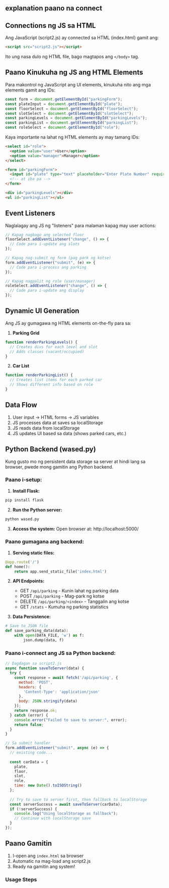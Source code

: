 ## explanation paano na connect 

## Connections ng JS sa HTML

Ang JavaScript (script2.js) ay connected sa HTML (index.html) gamit ang:

```html
<script src="script2.js"></script>
```

Ito ung nasa dulo ng HTML file, bago magtapos ang `</body>` tag.

## Paano Kinukuha ng JS ang HTML Elements

Para makontrol ng JavaScript ang UI elements, kinukuha nito ang mga elements gamit ang IDs:

```javascript
const form = document.getElementById("parkingForm"); 
const plateInput = document.getElementById("plate"); 
const floorSelect = document.getElementById("floorSelect"); 
const slotSelect = document.getElementById("slotSelect"); 
const parkingLevels = document.getElementById("parkingLevels"); 
const parkingList = document.getElementById("parkingList"); 
const roleSelect = document.getElementById("role");
```

Kaya importante na lahat ng HTML elements ay may tamang IDs:

```html
<select id="role">
  <option value="user">User</option>
  <option value="manager">Manager</option>
</select>

<form id="parkingForm">
  <input id="plate" type="text" placeholder="Enter Plate Number" required />
  <!-- at iba pa -->
</form>

<div id="parkingLevels"></div>
<ul id="parkingList"></ul>
```

## Event Listeners

Naglalagay ang JS ng "listeners" para malaman kapag may user actions:

```javascript
// Kapag nagbago ang selected floor
floorSelect.addEventListener("change", () => {
  // Code para i-update ang slots
});

// Kapag nag-submit ng form (pag park ng kotse)
form.addEventListener("submit", (e) => {
  // Code para i-process ang parking
});

// Kapag nagpalit ng role (user/manager)
roleSelect.addEventListener("change", () => {
  // Code para i-update ang display
});
```

## Dynamic UI Generation

Ang JS ay gumagawa ng HTML elements on-the-fly para sa:

1. **Parking Grid**
```javascript
function renderParkingLevels() {
  // Creates divs for each level and slot
  // Adds classes (vacant/occupied)
}
```

2. **Car List**
```javascript
function renderParkingList() {
  // Creates list items for each parked car
  // Shows different info based on role
}
```

## Data Flow

1. User input → HTML forms → JS variables
2. JS processes data at saves sa localStorage
3. JS reads data from localStorage
4. JS updates UI based sa data (shows parked cars, etc.)

## Python Backend (wased.py)

Kung gusto mo ng persistent data storage sa server at hindi lang sa browser, pwede mong gamitin ang Python backend.

### Paano i-setup:

1. **Install Flask:**
```bash
pip install flask
```

2. **Run the Python server:**
```bash
python wased.py
```

3. **Access the system:**
Open browser at: http://localhost:5000/

### Paano gumagana ang backend:

1. **Serving static files:**
```python
@app.route('/')
def home():
    return app.send_static_file('index.html')
```

2. **API Endpoints:**
   - GET `/api/parking` - Kunin lahat ng parking data
   - POST `/api/parking` - Mag-park ng kotse
   - DELETE `/api/parking/<index>` - Tanggalin ang kotse
   - GET `/stats` - Kumuha ng parking statistics

3. **Data Persistence:**
```python
# Save to JSON file
def save_parking_data(data):
    with open(DATA_FILE, 'w') as f:
        json.dump(data, f)
```

### Paano i-connect ang JS sa Python backend:

```javascript
// Dagdagan sa script2.js
async function saveToServer(data) {
  try {
    const response = await fetch('/api/parking', {
      method: 'POST',
      headers: {
        'Content-Type': 'application/json'
      },
      body: JSON.stringify(data)
    });
    return response.ok;
  } catch (error) {
    console.error("Failed to save to server:", error);
    return false;
  }
}

// Sa submit handler
form.addEventListener("submit", async (e) => {
  // existing code...
  
  const carData = { 
    plate, 
    floor, 
    slot, 
    role, 
    time: new Date().toISOString() 
  };
  
  // Try to save to server first, then fallback to localStorage
  const serverSuccess = await saveToServer(carData);
  if (!serverSuccess) {
    console.log("Using localStorage as fallback");
    // Continue with localStorage save
  }
});
```

## Paano Gamitin

1. I-open ang `index.html` sa browser
2. Automatic na mag-load ang script2.js
3. Ready na gamitin ang system!

### Usage Steps

